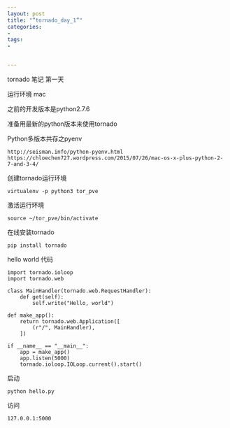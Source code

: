 ```yaml
---
layout: post
title: "”tornado_day_1”"
categories:
- 
tags:
- 


---
```


tornado 笔记 第一天

运行环境 mac 

之前的开发版本是python2.7.6

准备用最新的python版本来使用tornado

Python多版本共存之pyenv 

	http://seisman.info/python-pyenv.html
	https://chloechen727.wordpress.com/2015/07/26/mac-os-x-plus-python-2-7-and-3-4/

创建tornado运行环境 

	virtualenv -p python3 tor_pve

激活运行环境

	source ~/tor_pve/bin/activate

在线安装tornado

	pip install tornado

hello world 代码

	import tornado.ioloop
	import tornado.web

	class MainHandler(tornado.web.RequestHandler):
	    def get(self):
	        self.write("Hello, world")

	def make_app():
	    return tornado.web.Application([
	        (r"/", MainHandler),
	    ])

	if __name__ == "__main__":
	    app = make_app()
	    app.listen(5000)
	    tornado.ioloop.IOLoop.current().start()

启动
	
	python hello.py 

访问
	
	127.0.0.1:5000



